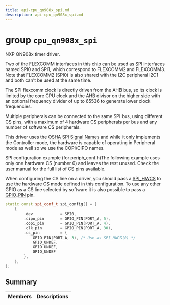 ```yaml
---
title: api-cpu_qn908x_spi.md
description: api-cpu_qn908x_spi.md
---
```

# group `cpu_qn908x_spi` 

NXP QN908x timer driver.

Two of the FLEXCOMM interfaces in this chip can be used as SPI interfaces named SPI0 and SPI1, which correspond to FLEXCOMM2 and FLEXCOMM3. Note that FLEXCOMM2 (SPI0) is also shared with the I2C peripheral I2C1 and both can't be used at the same time.

The SPI flexcomm clock is directly driven from the AHB bus, so its clock is limited by the core CPU clock and the AHB divisor on the higher side with an optional frequency divider of up to 65536 to generate lower clock frequencies.

Multiple peripherals can be connected to the same SPI bus, using different CS pins, with a maximum of 4 hardware CS peripherals per bus and any number of software CS peripherals.

This driver uses the [OSHA SPI Signal Names](https://www.oshwa.org/a-resolution-to-redefine-spi-signal-names/) and while it only implements the Controller mode, the hardware is capable of operating in Peripheral mode as well so we use the COPI/CIPO names.

SPI configuration example (for periph_conf.h)The following example uses only one hardware CS (number 0) and leaves the rest unused. Check the user manual for the full list of CS pins available.

When configuring the CS line on a driver, you should pass a [SPI_HWCS](./doc/starlight-docs/src/content/docs/apidoc/api-undefined.md#group__drivers__periph__spi_1ga292c9a0a5b03329a153ad28343ff2e09) to use the hardware CS mode defined in this configuration. To use any other GPIO as a CS line selected by software it is also possible to pass a [GPIO_PIN](./doc/starlight-docs/src/content/docs/apidoc/api-undefined.md#group__drivers__periph__gpio_1gae29846b3ecd19a0b7c44ff80a37ae7c1) pin.

```cpp
static const spi_conf_t spi_config[] = {
    {
        .dev            = SPI0,
        .cipo_pin       = GPIO_PIN(PORT_A, 5),
        .copi_pin       = GPIO_PIN(PORT_A, 4),
        .clk_pin        = GPIO_PIN(PORT_A, 30),
        .cs_pin         = {
            GPIO_PIN(PORT_A, 3), /* Use as SPI_HWCS(0) */
            GPIO_UNDEF,
            GPIO_UNDEF,
            GPIO_UNDEF
        },
    },
};
```

## Summary

 Members                        | Descriptions                                
--------------------------------|---------------------------------------------


